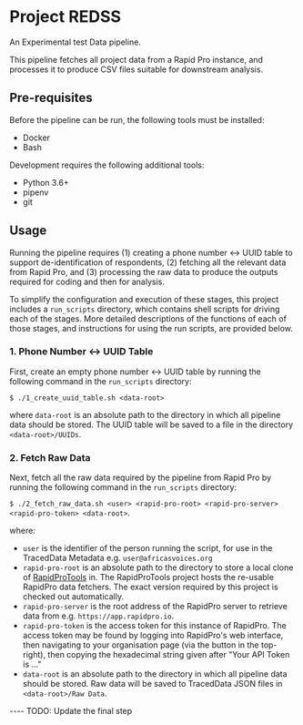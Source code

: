 # Project REDSS
An Experimental test Data pipeline.

This pipeline fetches all project data from a Rapid Pro instance, and processes it to produce CSV files suitable
for downstream analysis.

## Pre-requisites
Before the pipeline can be run, the following tools must be installed:
 - Docker
 - Bash
 
Development requires the following additional tools:
 - Python 3.6+
 - pipenv
 - git

## Usage
Running the pipeline requires (1) creating a phone number <-> UUID table to support de-identification of 
respondents, (2) fetching all the relevant data from Rapid Pro, and (3) processing the raw data to
produce the outputs required for coding and then for analysis. 

To simplify the configuration and execution of these stages, this project includes a `run_scripts`
directory, which contains shell scripts for driving each of the stages. 
More detailed descriptions of the functions of each of those stages, and instructions for using
the run scripts, are provided below. 

### 1. Phone Number <-> UUID Table
First, create an empty phone number <-> UUID table by running the following command in 
the `run_scripts` directory:

```
$ ./1_create_uuid_table.sh <data-root> 
```

where `data-root` is an absolute path to the directory in which all pipeline data should be stored. 
The UUID table will be saved to a file in the directory `<data-root>/UUIDs`.

### 2. Fetch Raw Data
Next, fetch all the raw data required by the pipeline from Rapid Pro by running the following command in 
the `run_scripts` directory:

`$ ./2_fetch_raw_data.sh <user> <rapid-pro-root> <rapid-pro-server> <rapid-pro-token> <data-root>`.

where:
 - `user` is the identifier of the person running the script, for use in the TracedData Metadata 
   e.g. `user@africasvoices.org`
 - `rapid-pro-root` is an absolute path to the directory to store a local clone of 
   [RapidProTools](https://github.com/AfricasVoices/RapidProTools) in.
   The RapidProTools project hosts the re-usable RapidPro data fetchers.
   The exact version required by this project is checked out automatically.
 - `rapid-pro-server` is the root address of the RapidPro server to retrieve data from e.g. `https://app.rapidpro.io`.
 - `rapid-pro-token` is the access token for this instance of RapidPro. The access token may be found by logging into 
   RapidPro's web interface, then navigating to your organisation page (via the button in the top-right), then copying
   the hexadecimal string given after "Your API Token is ..."
 - `data-root` is an absolute path to the directory in which all pipeline data should be stored.
   Raw data will be saved to TracedData JSON files in `<data-root>/Raw Data`. 

---- TODO: Update the final step
